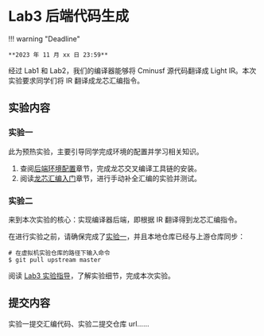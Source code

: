 # Lab3 后端代码生成

!!! warning "Deadline"

    **2023 年 11 月 xx 日 23:59**

经过 Lab1 和 Lab2，我们的编译器能够将 Cminusf 源代码翻译成 Light IR。本次实验要求同学们将 IR 翻译成龙芯汇编指令。

## 实验内容

<!--TODO 链接文件-->

### 实验一

此为预热实验，主要引导同学完成环境的配置并学习相关知识。

1. 查阅[后端环境配置](./environment.md)章节，完成龙芯交叉编译工具链的安装。
2. 阅读[龙芯汇编入门](../common/asm_intro.md)章节，进行手动补全汇编的实验并测试。

<!--TODO 手动补全汇编的样例待确定、是否/如何计分待确定-->

### 实验二

来到本次实验的核心：实现编译器后端，即根据 IR 翻译得到龙芯汇编指令。

在进行实验之前，请确保完成了[实验一](#实验一)，并且本地仓库已经与上游仓库同步：

```shell
# 在虚拟机实验仓库的路径下输入命令
$ git pull upstream master
```

阅读 [Lab3 实验指导](./guidance.md)，了解实验细节，完成本次实验。

## 提交内容

实验一提交汇编代码、实验二提交仓库 url……
